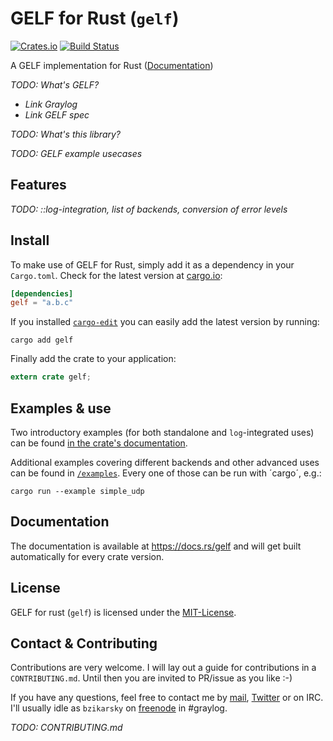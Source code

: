 # GELF for Rust (`gelf`)

[![Crates.io](https://img.shields.io/crates/d/gelf.svg?style=flat-square)](https://crates.io/crates/gelf)
[![Build Status](https://img.shields.io/travis/bzikarsky/gelf-rust.svg?style=flat-square)](https://travis-ci.org/bzikarsky/gelf-rust)

A GELF implementation for Rust ([Documentation](https://docs.rs/gelf))

*TODO: What's GELF?*
- *Link Graylog*
- *Link GELF spec*

*TODO: What's this library?*

*TODO: GELF example usecases*

## Features

*TODO: ::log-integration, list of backends, conversion of error levels*

## Install

To make use of GELF for Rust, simply add it as a dependency in your `Cargo.toml`. Check for the latest
version at [cargo.io](https://cargo.io/gelf):

```toml
[dependencies]
gelf = "a.b.c"
```

If you installed [`cargo-edit`](https://github.com/killercup/cargo-edit) you can easily add the latest
version by running:

```
cargo add gelf
```

Finally add the crate to your application:

```rust
extern crate gelf;
```

## Examples & use
Two introductory examples (for both standalone and `log`-integrated uses) can be found 
[in the crate's documentation](https://docs.rs/gelf/).

Additional examples covering different backends and other advanced uses can be found in [`/examples`](examples).
Every one of those can be run with ´cargo´, e.g.:

```
cargo run --example simple_udp
```

## Documentation

The documentation is available at https://docs.rs/gelf and will get built automatically for every crate version.

## License

GELF for rust (`gelf`) is licensed under the [MIT-License](https://github.com/bzikarsky/gelf-rust/blob/master/LICENSE).

## Contact & Contributing

Contributions are very welcome. I will lay out a guide for contributions in a `CONTRIBUTING.md`. Until then 
you are invited to PR/issue as you like :-)

If you have any questions, feel free to contact me by [mail](mailto:benjamin@zikarsky.de), 
[Twitter](https://twitter.com/bzikarsky) or on IRC. I'll usually idle as `bzikarsky` on
[freenode](https://freenode.net) in #graylog. 

*TODO: CONTRIBUTING.md*






